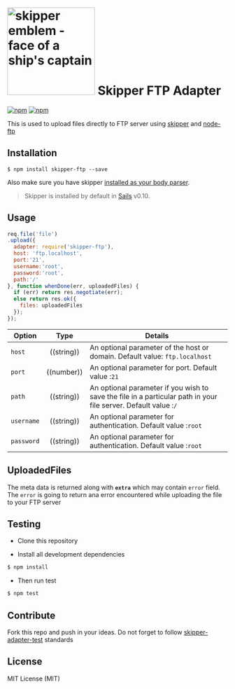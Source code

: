 # [<img title="skipper-ftp - FTP filesystem adapter for Skipper" src="http://i.imgur.com/P6gptnI.png" width="200px" alt="skipper emblem - face of a ship's captain"/>](https://github.com/willhuang85/skipper-gridfs) Skipper FTP Adapter
[![npm](https://img.shields.io/npm/v/skipper-ftp.svg)](https://www.npmjs.com/package/skipper-ftp)
[![npm](https://img.shields.io/npm/l/express.svg)]()

This is used to upload files directly to FTP server using [skipper](https://github.com/balderdashy/skipper) and [node-ftp](https://github.com/mscdex/node-ftp)



## Installation

```
$ npm install skipper-ftp --save
```

Also make sure you have skipper [installed as your body parser](http://beta.sailsjs.org/#/documentation/concepts/Middleware?q=adding-or-overriding-http-middleware).

> Skipper is installed by default in [Sails](https://github.com/balderdashy/sails) v0.10.


## Usage

```javascript
req.file('file')
.upload({
  adapter: require('skipper-ftp'),
  host: 'ftp.localhost',
  port:'21',
  username:'root',
  password:'root',
  path:'/'
}, function whenDone(err, uploadedFiles) {
  if (err) return res.negotiate(err);
  else return res.ok({
    files: uploadedFiles
  });
});
```

| Option        | Type       | Details |
|-----------    |:----------:|---------|
| `host`         | ((string)) | An optional parameter of the host or domain. Default value: `ftp.localhost`|
| `port` | ((number)) | An optional parameter for port. Default value :`21`|
| `path` | ((string)) | An optional parameter if you wish to save the file in a particular path in your file server. Default value :`/`|
| `username` | ((string)) | An optional parameter for authentication. Default value :`root`|
| `password` | ((string)) | An optional parameter for authentication. Default value :`root`|

## UploadedFiles
The meta data is returned along with **`extra`** which may contain `error` field. The `error` is going to return ana error encountered while uploading the file to your FTP server

## Testing

* Clone this repository

* Install all development dependencies

```sh
$ npm install
```
* Then run test

```sh
$ npm test
```

## Contribute

Fork this repo and push in your ideas.
Do not forget to follow [skipper-adapter-test](https://github.com/balderdashy/skipper-adapter-tests) standards



## License

MIT License (MIT)